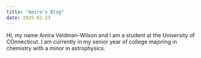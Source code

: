 ```yaml
--- 
title: "Amira's Blog"
date: 2025-02-23
---
```


Hi, my name Amira Veldman-Wilson and I am a student at the University of COnnecticut. I am currently in my senior year of college majoring in chemistry with a minor in astrophysics. 
